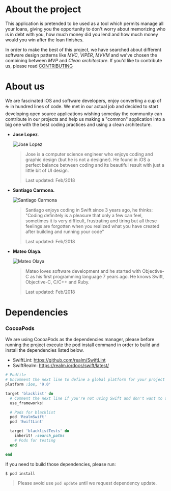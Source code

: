# About the project

This application is pretended to be used as a tool which permits manage all your loans, giving you the opportunity to don't 
worry about memorizing who is in debt with you, how much money did you lend and how much money would you win after the loan finishes.

In order to make the best of this project, we have searched about different software design patterns like _MVC_, _VIPER_, _MVVM_ and we've chosen the combining between _MVP_ and _Clean architecture_. If you'd like to contribute us, please read [CONTRIBUTING](https://github.com/opelty/blacklist-ios/blob/master/CONTRIBUTING.md)

# About us

We are fascinated iOS and software developers, enjoy converting a cup of ☕️ in hundred lines of code. We met in our actual job and decided to start developing open source applications wishing someday the community can contribute in our projects and help us making a "common" application into a big one with the best coding practices and using a clean architecture.

- **Jose Lopez**.

  ![Jose Lopez](https://avatars1.githubusercontent.com/u/10122028?s=150&v=4)

  > Jose is a computer science engineer who enjoys coding and graphic design (but he is not a designer). He found in iOS a perfect balance between coding and its beautiful result with just a little bit of UI design.
  > 
  > Last updated: Feb/2018

- **Santiago Carmona.**

  ![Santiago Carmona](https://avatars2.githubusercontent.com/u/5218843?s=150&v=4)

  > Santiago enjoys coding in Swift since 3 years ago, he thinks: "Coding definitely is a pleasure that only a few can feel, sometimes it is very difficult, frustrating and tiring but all these feelings are forgotten when you realized what you have created after building and running your code"
  >
  > Last updated: Feb/2018

- **Mateo Olaya.**

  ![Mateo Olaya](https://avatars1.githubusercontent.com/u/1709983?s=150&v=4)

  > Mateo loves software development and he started with Objective-C as his first programming language 7 years ago. He knows Swift, Objective-C, C/C++ and Ruby.
  >
  > Last updated: Feb/2018

# Dependencies


### CocoaPods 

We are using CocoaPods as the dependencies manager, please before running the project execute the pod install command in order to build and install the dependencies listed below.

- SwiftLint: https://github.com/realm/SwiftLint
- SwiftRealm: https://realm.io/docs/swift/latest/

```ruby
# Podfile
# Uncomment the next line to define a global platform for your project
platform :ios, '9.0'

target 'blacklist' do
  # Comment the next line if you're not using Swift and don't want to use dynamic frameworks
  use_frameworks!

  # Pods for blacklist
  pod 'RealmSwift'
  pod 'SwiftLint'

  target 'blacklistTests' do
    inherit! :search_paths
    # Pods for testing
  end

end
```



If you need to build those dependencies, please run:

```bash
$ pod install
```

> Please avoid use ```pod update``` until we request dependency update.
